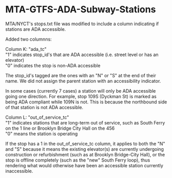 # MTA-GTFS-ADA-Subway-Stations
MTA/NYCT's stops.txt file was modified to include a column indicating if stations are ADA accessible.

Added two columnns:

Column K: "ada_tc"
 <br>"1" indicates stop_id's that are ADA accessible (i.e. street level or has an elevator)
 <br>"0" indicates the stop is non-ADA accessible 
 
  The stop_id's tagged are the ones with an "N" or "S" at the end of their name. We did not assign the parent station with an accessibility indicator.

  In some cases (currently 7 cases) a station will only be ADA accessible going one direction. For example, stop 109S (Dyckman St) is marked as being ADA compliant while 109N is not. This is because the northbound side of that station is not ADA accessible.
 
Column L: "out_of_service_tc"
 <br>"1" indicates stations that are long-term out of service, such as South Ferry on the 1 line or Brooklyn Bridge City Hall on the 456
 <br>"0" means the station is operating

If the stop has a 1 in the out_of_service_tc column, it applies to both the "N" and "S" because it means the existing elevator(s) are currently undergoing construction or refurbishment (such as at Brooklyn Bridge-City Hall), or the stop is offline completely (such as the "new" South Ferry loop), thus rendering what would otherwise have been an accessible station currently inaccessible. 
